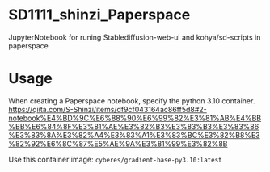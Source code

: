 # SD1111_shinzi_Paperspace
JupyterNotebook for runing Stablediffusion-web-ui and kohya/sd-scripts in paperspace

# Usage
When creating a Paperspace notebook, specify the python 3.10 container.
https://qiita.com/S-Shinzi/items/df9cf043164ac86ff5d8#2-notebook%E4%BD%9C%E6%88%90%E6%99%82%E3%81%AB%E4%BB%BB%E6%84%8F%E3%81%AE%E3%82%B3%E3%83%B3%E3%83%86%E3%83%8A%E3%82%A4%E3%83%A1%E3%83%BC%E3%82%B8%E3%82%92%E6%8C%87%E5%AE%9A%E3%81%99%E3%82%8B

Use this container image: `cyberes/gradient-base-py3.10:latest`